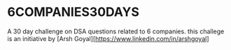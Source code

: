 # 6COMPANIES30DAYS

A 30 day challenge on DSA questions related to 6 companies.
this challege is an initiative by [Arsh Goyal][https://www.linkedin.com/in/arshgoyal]

